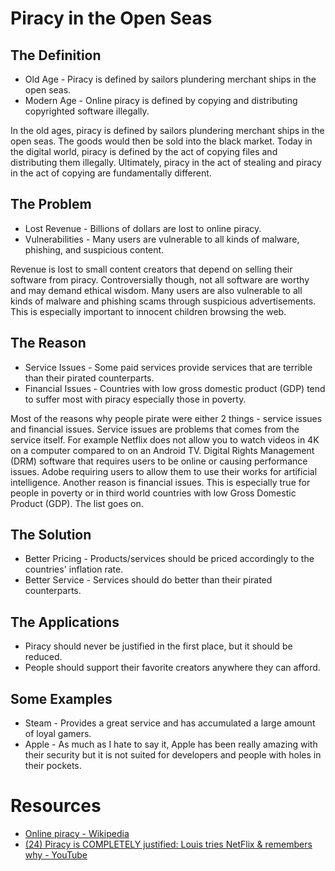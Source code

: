 # Piracy in the Open Seas
## The Definition
- Old Age - Piracy is defined by sailors plundering merchant ships in the open seas.
- Modern Age - Online piracy is defined by copying and distributing copyrighted software illegally.

In the old ages, piracy is defined by sailors plundering merchant ships in the open seas. The goods would then be sold into the black market. Today in the digital world, piracy is defined by the act of copying files and distributing them illegally. Ultimately, piracy in the act of stealing and piracy in the act of copying are fundamentally different.
## The Problem
- Lost Revenue - Billions of dollars are lost to online piracy.
- Vulnerabilities - Many users are vulnerable to all kinds of malware, phishing, and suspicious content.

Revenue is lost to small content creators that depend on selling their software from piracy. Controversially though, not all software are worthy and may demand ethical wisdom. Many users are also vulnerable to all kinds of malware and phishing scams through suspicious advertisements. This is especially important to innocent children browsing the web.
## The Reason
- Service Issues - Some paid services provide services that are terrible than their pirated counterparts.
- Financial Issues - Countries with low gross domestic product (GDP) tend to suffer most with piracy especially those in poverty.

Most of the reasons why people pirate were either 2 things - service issues and financial issues. Service issues are problems that comes from the service itself. For example Netflix does not allow you to watch videos in 4K on a computer compared to on an Android TV.  Digital Rights Management (DRM) software that requires users to be online or causing performance issues. Adobe requiring users to allow them to use their works for artificial intelligence. Another reason is financial issues. This is especially true for people in poverty or in third world countries with low Gross Domestic Product (GDP). The list goes on.
## The Solution
- Better Pricing - Products/services should be priced accordingly to the countries' inflation rate.
- Better Service - Services should do better than their pirated counterparts.
## The Applications
- Piracy should never be justified in the first place, but it should be reduced.
- People should support their favorite creators anywhere they can afford.
## Some Examples
- Steam - Provides a great service and has accumulated a large amount of loyal gamers.
- Apple - As much as I hate to say it, Apple has been really amazing with their security but it is not suited for developers and people with holes in their pockets.
# Resources
- [Online piracy - Wikipedia](https://en.wikipedia.org/wiki/Online_piracy)
- [(24) Piracy is COMPLETELY justified: Louis tries NetFlix & remembers why - YouTube](https://www.youtube.com/watch?v=o4GZUCwVRLs)